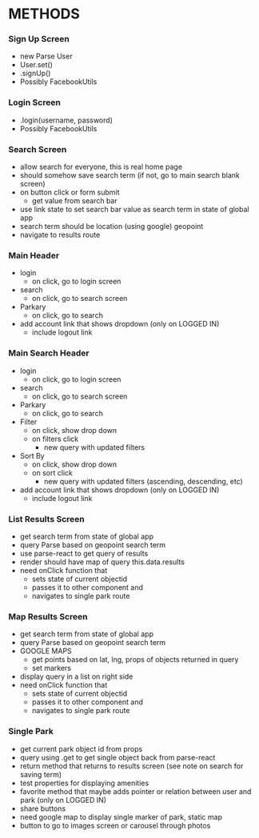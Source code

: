 METHODS
===========

### Sign Up Screen
* new Parse User
* User.set()
* .signUp()
* Possibly FacebookUtils

### Login Screen
* .login(username, password)
* Possibly FacebookUtils

### Search Screen
* allow search for everyone, this is real home page
* should somehow save search term (if not, go to main search blank screen)
* on button click or form submit
  * get value from search bar
* use link state to set search bar value as search term in state of global app
* search term should be location (using google) geopoint
* navigate to results route

### Main Header
* login
  * on click, go to login screen
* search
  * on click, go to search screen
* Parkary
  * on click, go to search
* add account link that shows dropdown (only on LOGGED IN)
  * include logout link

### Main Search Header
* login
  * on click, go to login screen
* search
  * on click, go to search screen
* Parkary
  * on click, go to search
* Filter
  * on click, show drop down
  * on filters click
    * new query with updated filters
* Sort By
  * on click, show drop down
  * on sort click
    * new query with updated filters (ascending, descending, etc)
* add account link that shows dropdown (only on LOGGED IN)
  * include logout link

### List Results Screen
* get search term from state of global app
* query Parse based on geopoint search term
* use parse-react to get query of results
* render should have map of query this.data.results
* need onClick function that
  * sets state of current objectid
  * passes it to other component and
  * navigates to single park route

### Map Results Screen
* get search term from state of global app
* query Parse based on geopoint search term
* GOOGLE MAPS
  * get points based on lat, lng, props of objects returned in query
  * set markers
* display query in a list on right side
* need onClick function that
  * sets state of current objectid
  * passes it to other component and
  * navigates to single park route

### Single Park
* get current park object id from props
* query using .get to get single object back from parse-react
* return method that returns to results screen (see note on search for saving term)
* test properties for displaying amenities
* favorite method that maybe adds pointer or relation between user and park (only on LOGGED IN)
* share buttons
* need google map to display single marker of park, static map
* button to go to images screen or carousel through photos
